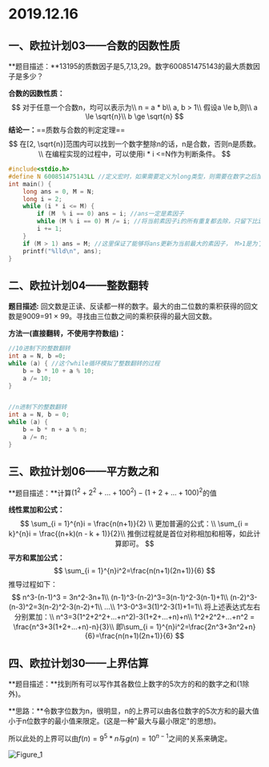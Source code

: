 # 2019.12.16

## 一、欧拉计划03——合数的因数性质

**题目描述：**13195的质数因子是5,7,13,29。数字600851475143的最大质数因子是多少？

**合数的因数性质：**
$$
对于任意一个合数n，均可以表示为\\
n = a * b\\
a, b > 1\\
假设a \le b,则\\
a \le \sqrt{n}\\
b \ge \sqrt{n}
$$
**结论一：**==质数与合数的判定定理==
$$
在[2, \sqrt{n}]范围内可以找到一个数字整除n的话，n是合数，否则n是质数。\\
在编程实现的过程中，可以使用i * i <=N作为判断条件。
$$

```c
#include<stdio.h>
#define N 600851475143LL //定义宏时，如果需要定义为long类型，则需要在数字之后加上LL
int main() {
    long ans = 0, M = N;
    long i = 2;
    while (i * i <= M) {
        if (M  % i == 0) ans = i; //ans一定是素因子
        while (M % i == 0) M /= i; //将当前素因子i的所有重复都去除，只留下比i大的素因子，因为在重复除i的过程中所有可能以i为因子的合数都不复存在(这是一种完全确保已经经过的部分永远不会再次出现的思想，类似的还有素数筛)
        i += 1;
    }
    if (M > 1) ans = M; //这里保证了能够将ans更新为当前最大的素因子， M>1是为了确保当前的M至少还有一个素数因子。
    printf("%lld\n", ans);
}
```





## 二、欧拉计划04——整数翻转

**题目描述:** 回文数是正读、反读都一样的数字。最大的由二位数的乘积获得的回文数是9009=91 × 99。寻找由三位数之间的乘积获得的最大回文数。

**方法一(直接翻转，不使用字符数组)：**

```c
//10进制下的整数翻转
int a = N, b =0;
while (a) { //这个while循环模拟了整数翻转的过程
    b = b * 10 + a % 10;
    a /= 10;
}


//n进制下的整数翻转
int a = N, b = 0;
while (a) {
    b = b * n + a % n;
    a /= n;
}
```





## 三、欧拉计划06——平方数之和

**题目描述：**计算$(1^2+2^2+...+100^2)-(1+2+...+100)^2$的值

**线性累加和公式：**
$$
\sum_{i = 1}^{n}i = \frac{n(n+1)}{2} \\
更加普遍的公式：\\
\sum_{i = k}^{n}i = \frac{(n+k)(n - k + 1)}{2}\\
推倒过程就是首位对称相加和相等，如此计算即可。
$$
**平方和累加公式：**
$$
\sum_{i = 1}^{n}i^2=\frac{n(n+1)(2n+1)}{6}
$$
推导过程如下：
$$
n^3-(n-1)^3 = 3n^2-3n+1\\
(n-1)^3-(n-2)^3=3(n-1)^2-3(n-1)+1\\
(n-2)^3-(n-3)^2=3(n-2)^2-3(n-2)+1\\
...\\
1^3-0^3=3(1)^2-3(1)+1=1\\
将上述表达式左右分别累加：\\
n^3=3(1^2+2^2+...+n^2)-3(1+2+...+n)+n\\
1^2+2^2+...+n^2 = \frac{n^3+3(1+2+...+n)-n}{3}\\
即\sum_{i = 1}^{n}i^2=\frac{2n^3+3n^2+n}{6}=\frac{n(n+1)(2n+1)}{6}
$$



## 四、欧拉计划30——上界估算

**题目描述：**找到所有可以写作其各数位上数字的5次方的和的数字之和(1除外)。

**思路：**令数字位数为n，很明显，n的上界可以由各位数字的5次方和的最大值小于n位数字的最小值来限定。(这是一种"最大与最小限定"的思想)。

所以此处的上界可以由$f(n)=9^5*n$与$g(n)=10^{n-1}$之间的关系来确定。

![Figure_1](/home/zr/Desktop/HaiZei/Figure_1.png)